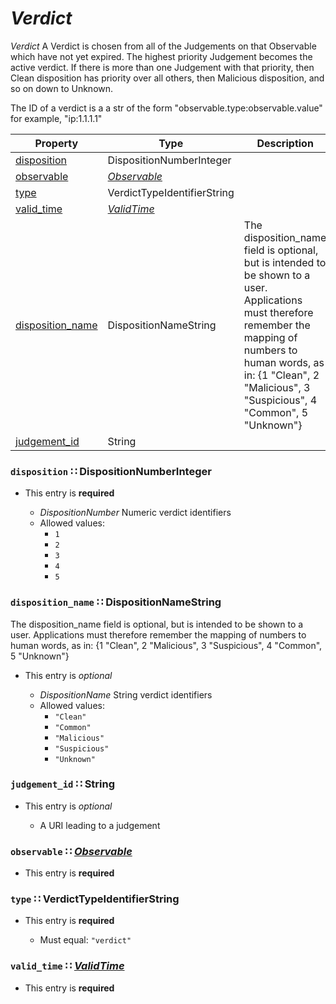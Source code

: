 <a id="map19"></a>
# *Verdict*

*Verdict* A Verdict is chosen from all of the Judgements on that Observable which have not yet expired.  The highest priority Judgement becomes the active verdict.  If there is more than one Judgement with that priority, then Clean disposition has priority over all others, then Malicious disposition, and so on down to Unknown.

 The ID of a verdict is a a str of the form "observable.type:observable.value" for example, "ip:1.1.1.1"

| Property | Type | Description | Required? |
| -------- | ---- | ----------- | --------- |
|[disposition](#disposition-dispositionnumberinteger)|DispositionNumberInteger| |**Required**|
|[observable](#observable-observableobservablemdmap96)|[*Observable*](./Observable.md#map96)| |**Required**|
|[type](#type-verdicttypeidentifierstring)|VerdictTypeIdentifierString| |**Required**|
|[valid_time](#valid_time-validtimevalidtimemdmap97)|[*ValidTime*](./ValidTime.md#map97)| |**Required**|
|[disposition_name](#disposition_name-dispositionnamestring)|DispositionNameString|The disposition_name field is optional, but is intended to be shown to a user.  Applications must therefore remember the mapping of numbers to human words, as in: {1 "Clean", 2 "Malicious", 3 "Suspicious", 4 "Common", 5 "Unknown"}|_Optional_|
|[judgement_id](#judgement_id-string)|String| |_Optional_|


<a id="disposition-dispositionnumberinteger"></a>
### `disposition` ∷ DispositionNumberInteger

* This entry is **required**


  * *DispositionNumber* Numeric verdict identifiers
  * Allowed values:
    * `1`
    * `2`
    * `3`
    * `4`
    * `5`

<a id="disposition_name-dispositionnamestring"></a>
### `disposition_name` ∷ DispositionNameString

The disposition_name field is optional, but is intended to be shown to a user.  Applications must therefore remember the mapping of numbers to human words, as in: {1 "Clean", 2 "Malicious", 3 "Suspicious", 4 "Common", 5 "Unknown"}

* This entry is _optional_


  * *DispositionName* String verdict identifiers
  * Allowed values:
    * `"Clean"`
    * `"Common"`
    * `"Malicious"`
    * `"Suspicious"`
    * `"Unknown"`

<a id="judgement_id-string"></a>
### `judgement_id` ∷ String

* This entry is _optional_


  * A URI leading to a judgement

<a id="observable-observableobservablemdmap96"></a>
### `observable` ∷ [*Observable*](./Observable.md#map96)

* This entry is **required**


<a id="type-verdicttypeidentifierstring"></a>
### `type` ∷ VerdictTypeIdentifierString

* This entry is **required**


  * Must equal: `"verdict"`

<a id="valid_time-validtimevalidtimemdmap97"></a>
### `valid_time` ∷ [*ValidTime*](./ValidTime.md#map97)

* This entry is **required**

